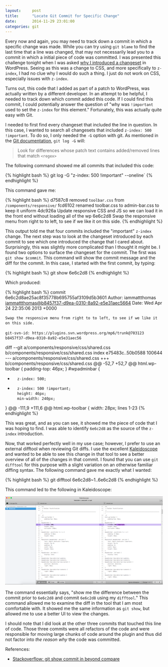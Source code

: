 ```yaml
---
layout:     post
title:      "Locate Git Commit for Specific Change"
date:       2014-11-29 23:01:00
categories: git
---
```


Every now and again, you may need to track down a commit in which a specific change was made. While you can try using `git blame` to find the last time that a line was changed, that may not necessarily lead you to a commit in which a initial piece of code was committed. I was presented this challenge tonight when I was asked [why I introduced a changeset](https://core.trac.wordpress.org/ticket/29867#comment:4) in WordPress. Seeing as this was a change to CSS, and more specifically to `z-index`, I had no clue why I would do such a thing. I just do not work on CSS, especially issues with `z-index`.

Turns out, this code that I added as part of a patch to WordPress, was actually written by a different developer. In an attempt to be helpful, I needed to track down which commit added this code. If I could find this commit, I could potentially answer the question of "why was `!important` used to set the `z-index` for this element." Fortunately, this was actually quite easy with Git.

I needed to first find every changeset that included the line in question. In this case, I wanted to search all changesets that included `z-index: 500 !important`. To do so, I only needed the `-G` option with git. As mentioned in the [Git documentation](http://git-scm.com/docs/git-log), `git log -G` will:

> Look for differences whose patch text contains added/removed lines that match `<regex>`

The following command showed me all commits that included this code:

{% highlight bash %}
git log -G "z-index: 500 !important" --oneline`
{% endhighlight %}

This command gave me:

{% highlight bash %}
d7587c8 removed `toolbar.css` from `/components/responsive/`
fcd6102 renamed toolbar.css to admin-bar.css to keep it uniform
4dc926a Update responsive CSS and JS so we can load it in the front end without loading all of the wp
6e6c2d8 Swap the responsive menu from right to to left, to see if we like it on this side.
{% endhighlight %}

This output told me that four commits included the "important" `z-index` change. The next step was to look at the changeset introduced by each commit to see which one introduced the change that I cared about. Surprisingly, this was slightly more complicated than I thought it might be. I found two options to surface the changeset for the commit. The first was `git show $commit`. This command will show the commit message and the diff for the commit. In this case, I started with the first commit, by typing:

{% highlight bash %}
git show 6e6c2d8
{% endhighlight %}

Which produced:

{% highlight bash %}
commit 6e6c2d8ae25ac8f35778b695755af3109d5b3601
Author: iammattthomas <iammattthomas@b8457f37-d9ea-0310-8a92-e5e31aec5664>
Date:   Wed Apr 24 22:35:06 2013 +0000

    Swap the responsive menu from right to to left, to see if we like it on this side.

    git-svn-id: https://plugins.svn.wordpress.org/mp6/trunk@703123 b8457f37-d9ea-0310-8a92-e5e31aec56

diff --git a/components/responsive/css/shared.css b/components/responsive/css/shared.css
index e75483c..50b0588 100644
--- a/components/responsive/css/shared.css
+++ b/components/responsive/css/shared.css
@@ -52,7 +52,7 @@ html.wp-toolbar {
        padding-top: 46px;
 }
 #wpadminbar {
-       z-index: 500;
+       z-index: 500 !important;
        height: 46px;
        min-width: 240px;
 }
@@ -111,9 +111,6 @@ html.wp-toolbar {
        width: 28px;
lines 1-23
{% endhighlight %}

This was great, and as you can see, it showed me the piece of code that I was hoping to find. I was able to identify `6e6c2d8` as the source of the `z-index` introduction.

Now, that worked perfectly well in my use case; however, I prefer to use an external difftool when reviewing Git diffs. I use the excellent [Kaleidoscope](http://www.kaleidoscopeapp.com/) and wanted to be able to see this change in that tool to see a better overview of all of the changes in that commit. I found that you can use `git difftool` for this purpose with a slight variation on an otherwise familiar diffing syntax. The following command gave me exactly what I wanted:

{% highlight bash %}
git difftool 6e6c2d8~1..6e6c2d8
{% endhighlight %}

This command led to the following in Kaleidoscope:

![](/media/images/kaleidoscope-diff.png "kaleidoscope-diff")

The command essentially says, "show me the difference between the commit prior to `6e6c2d8` and commit `6e6c2d8` using my `difftool`." This command allowed me to examine the diff in the tool that I am most comfortable with. It showed me the same information as `git show`, but allowed me to use a better UI to view the changes.

I should note that I did look at the other three commits that touched this line of code. Those three commits were all refactors of the code and were responsible for moving large chunks of code around the plugin and thus did not factor into *the reason why* the code was committed.

References:

* [Stackoverflow: git show commit in beyond compare](http://stackoverflow.com/questions/7515213/git-show-commit-in-beyond-compare)